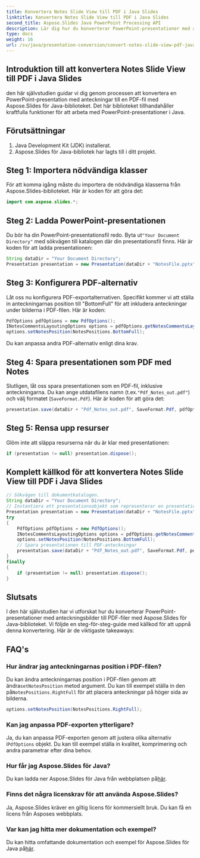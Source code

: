 ```yaml
---
title: Konvertera Notes Slide View till PDF i Java Slides
linktitle: Konvertera Notes Slide View till PDF i Java Slides
second_title: Aspose.Slides Java PowerPoint Processing API
description: Lär dig hur du konverterar PowerPoint-presentationer med anteckningar till PDF-filer med Aspose.Slides för Java. Följ vår steg-för-steg-guide med källkod.
type: docs
weight: 16
url: /sv/java/presentation-conversion/convert-notes-slide-view-pdf-java-slides/
---
```


## Introduktion till att konvertera Notes Slide View till PDF i Java Slides

den här självstudien guidar vi dig genom processen att konvertera en PowerPoint-presentation med anteckningar till en PDF-fil med Aspose.Slides för Java-biblioteket. Det här biblioteket tillhandahåller kraftfulla funktioner för att arbeta med PowerPoint-presentationer i Java.

## Förutsättningar
1. Java Development Kit (JDK) installerat.
2. Aspose.Slides för Java-bibliotek har lagts till i ditt projekt.

## Steg 1: Importera nödvändiga klasser
För att komma igång måste du importera de nödvändiga klasserna från Aspose.Slides-biblioteket. Här är koden för att göra det:

```java
import com.aspose.slides.*;
```

## Steg 2: Ladda PowerPoint-presentationen
 Du bör ha din PowerPoint-presentationsfil redo. Byta ut`"Your Document Directory"` med sökvägen till katalogen där din presentationsfil finns. Här är koden för att ladda presentationen:

```java
String dataDir = "Your Document Directory";
Presentation presentation = new Presentation(dataDir + "NotesFile.pptx");
```

## Steg 3: Konfigurera PDF-alternativ
Låt oss nu konfigurera PDF-exportalternativen. Specifikt kommer vi att ställa in anteckningarnas position till "BottomFull" för att inkludera anteckningar under bilderna i PDF-filen. Här är koden:

```java
PdfOptions pdfOptions = new PdfOptions();
INotesCommentsLayoutingOptions options = pdfOptions.getNotesCommentsLayouting();
options.setNotesPosition(NotesPositions.BottomFull);
```

Du kan anpassa andra PDF-alternativ enligt dina krav.

## Steg 4: Spara presentationen som PDF med Notes
 Slutligen, låt oss spara presentationen som en PDF-fil, inklusive anteckningarna. Du kan ange utdatafilens namn (t.ex.`"Pdf_Notes_out.pdf"`) och välj formatet (`SaveFormat.Pdf`). Här är koden för att göra det:

```java
presentation.save(dataDir + "Pdf_Notes_out.pdf", SaveFormat.Pdf, pdfOptions);
```

## Steg 5: Rensa upp resurser
Glöm inte att släppa resurserna när du är klar med presentationen:

```java
if (presentation != null) presentation.dispose();
```

## Komplett källkod för att konvertera Notes Slide View till PDF i Java Slides

```java
// Sökvägen till dokumentkatalogen.
String dataDir = "Your Document Directory";
// Instantiera ett presentationsobjekt som representerar en presentationsfil
Presentation presentation = new Presentation(dataDir + "NotesFile.pptx");
try
{
	PdfOptions pdfOptions = new PdfOptions();
	INotesCommentsLayoutingOptions options = pdfOptions.getNotesCommentsLayouting();
	options.setNotesPosition(NotesPositions.BottomFull);
	// Spara presentationen till PDF-anteckningar
	presentation.save(dataDir + "Pdf_Notes_out.pdf", SaveFormat.Pdf, pdfOptions);
}
finally
{
	if (presentation != null) presentation.dispose();
}
```

## Slutsats

I den här självstudien har vi utforskat hur du konverterar PowerPoint-presentationer med anteckningsbilder till PDF-filer med Aspose.Slides för Java-biblioteket. Vi följde en steg-för-steg-guide med källkod för att uppnå denna konvertering. Här är de viktigaste takeaways:

## FAQ's

### Hur ändrar jag anteckningarnas position i PDF-filen?

 Du kan ändra anteckningarnas position i PDF-filen genom att ändra`setNotesPosition` metod argument. Du kan till exempel ställa in den på`NotesPositions.RightFull` för att placera anteckningar på höger sida av bilderna.

```java
options.setNotesPosition(NotesPositions.RightFull);
```

### Kan jag anpassa PDF-exporten ytterligare?

 Ja, du kan anpassa PDF-exporten genom att justera olika alternativ i`PdfOptions` objekt. Du kan till exempel ställa in kvalitet, komprimering och andra parametrar efter dina behov.

### Hur får jag Aspose.Slides för Java?

 Du kan ladda ner Aspose.Slides för Java från webbplatsen på[här](https://releases.aspose.com/slides/java/).

### Finns det några licenskrav för att använda Aspose.Slides?

Ja, Aspose.Slides kräver en giltig licens för kommersiellt bruk. Du kan få en licens från Asposes webbplats.

### Var kan jag hitta mer dokumentation och exempel?

 Du kan hitta omfattande dokumentation och exempel för Aspose.Slides för Java på[här](https://reference.aspose.com/slides/java/).
